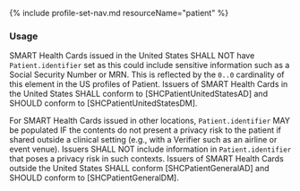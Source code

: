 {% include profile-set-nav.md resourceName="patient" %}

<script>
// Move Markdown TOC below navigation
var ref = document.querySelector('h4');
var el = document.querySelector('div.markdown-toc');
ref.parentNode.insertBefore(el, ref);
</script>

### Usage

SMART Health Cards issued in the United States SHALL NOT have `Patient.identifier` set as this could include sensitive information such as a Social Security Number or MRN. This is reflected by the `0..0` cardinality of this element in the US profiles of Patient. Issuers of SMART Health Cards in the United States SHALL conform to [SHCPatientUnitedStatesAD] and SHOULD conform to [SHCPatientUnitedStatesDM].

For SMART Health Cards issued in other locations, `Patient.identifier` MAY be populated IF the contents do not present a privacy risk to the patient if shared outside a clinical setting (e.g., with a Verifier such as an airline or event venue). Issuers SHALL NOT include information in `Patient.identifier` that poses a privacy risk in such contexts. Issuers of SMART Health Cards outside the United States SHALL conform [SHCPatientGeneralAD] and SHOULD conform to [SHCPatientGeneralDM].
